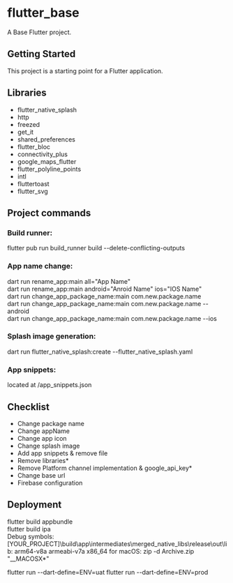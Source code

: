 # flutter_base

A Base Flutter project.

## Getting Started

This project is a starting point for a Flutter application.

## Libraries

* flutter_native_splash
* http
* freezed
* get_it
* shared_preferences
* flutter_bloc
* connectivity_plus
* google_maps_flutter
* flutter_polyline_points
* intl
* fluttertoast
* flutter_svg

## Project commands

### Build runner:
flutter pub run build_runner build --delete-conflicting-outputs

### App name change:
dart run rename_app:main all="App Name"\
dart run rename_app:main android="Anroid Name" ios="IOS Name"\
dart run change_app_package_name:main com.new.package.name\
dart run change_app_package_name:main com.new.package.name --android\
dart run change_app_package_name:main com.new.package.name --ios

### Splash image generation:
dart run flutter_native_splash:create --flutter_native_splash.yaml

### App snippets:
located at /app_snippets.json

## Checklist
* Change package name
* Change appName
* Change app icon
* Change splash image
* Add app snippets & remove file
* Remove libraries*
* Remove Platform channel implementation & google_api_key*
* Change base url
* Firebase configuration

## Deployment
flutter build appbundle\
flutter build ipa\
Debug symbols:
[YOUR_PROJECT]\build\app\intermediates\merged_native_libs\release\out\lib: 
    arm64-v8a
    armeabi-v7a
    x86_64
for macOS: zip -d Archive.zip "__MACOSX*"

flutter run --dart-define=ENV=uat
flutter run --dart-define=ENV=prod

